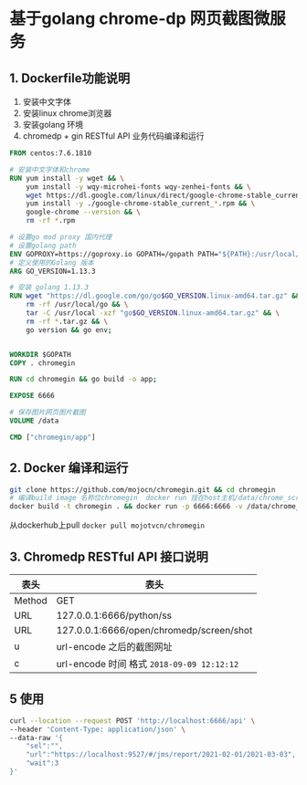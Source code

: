 # 基于golang chrome-dp 网页截图微服务

## 1. Dockerfile功能说明
1. 安装中文字体
2. 安装linux chrome浏览器
3. 安装golang 环境
3. chromedp + gin RESTful API 业务代码编译和运行

```dockerfile
FROM centos:7.6.1810

# 安装中文字体和chrome
RUN yum install -y wget && \
    yum install -y wqy-microhei-fonts wqy-zenhei-fonts && \
    wget https://dl.google.com/linux/direct/google-chrome-stable_current_x86_64.rpm && \
    yum install -y ./google-chrome-stable_current_*.rpm && \
    google-chrome --version && \
    rm -rf *.rpm

# 设置go mod proxy 国内代理
# 设置golang path
ENV GOPROXY=https://goproxy.io GOPATH=/gopath PATH="${PATH}:/usr/local/go/bin"
# 定义使用的Golang 版本
ARG GO_VERSION=1.13.3

# 安装 golang 1.13.3
RUN wget "https://dl.google.com/go/go$GO_VERSION.linux-amd64.tar.gz" && \
    rm -rf /usr/local/go && \
    tar -C /usr/local -xzf "go$GO_VERSION.linux-amd64.tar.gz" && \
    rm -rf *.tar.gz && \
    go version && go env;


WORKDIR $GOPATH
COPY . chromegin

RUN cd chromegin && go build -o app;

EXPOSE 6666

# 保存图片网页图片截图
VOLUME /data

CMD ["chromegin/app"]
```

## 2. Docker 编译和运行
```bash
git clone https://github.com/mojocn/chromegin.git && cd chromegin
# 编译build image 名称位chromegin  docker run 挂在host主机/data/chrome_screen_shot 目录保存图片
docker build -t chromegin . && docker run -p 6666:6666 -v /data/chrome_screen_shot:/data --name chromegin chromegin 
```

从dockerhub上pull
`docker pull mojotvcn/chromegin`

## 3. Chromedp RESTful API 接口说明
|  表头   | 表头  |
|  ----  | ----  |
| Method | GET |
| URL  | 127.0.0.1:6666/python/ss |
| URL  | 127.0.0.1:6666/open/chromedp/screen/shot |
| u  | url-encode 之后的截图网址 |
| c  | url-encode 时间 格式 `2018-09-09 12:12:12` |


## 5 使用
```bash
curl --location --request POST 'http://localhost:6666/api' \
--header 'Content-Type: application/json' \
--data-raw '{
    "sel":"",
    "url":"https://localhost:9527/#/jms/report/2021-02-01/2021-03-03",
    "wait":3
}'
```